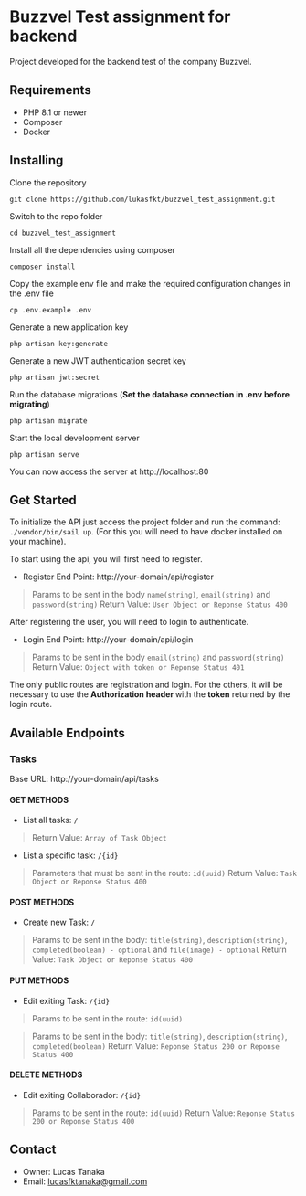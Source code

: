 # Buzzvel Test assignment for backend
<p>Project developed for the backend test of the company Buzzvel.</p>

## Requirements
<ul>
    <li>PHP 8.1 or newer</li>
    <li>Composer</li>
    <li>Docker</li>
</ul>

## Installing
Clone the repository

    git clone https://github.com/lukasfkt/buzzvel_test_assignment.git

Switch to the repo folder

    cd buzzvel_test_assignment

Install all the dependencies using composer

    composer install

Copy the example env file and make the required configuration changes in the .env file

    cp .env.example .env

Generate a new application key

    php artisan key:generate

Generate a new JWT authentication secret key

    php artisan jwt:secret

Run the database migrations (**Set the database connection in .env before migrating**)

    php artisan migrate

Start the local development server

    php artisan serve

You can now access the server at http://localhost:80

## Get Started

To initialize the API just access the project folder and run the command: `./vendor/bin/sail up`. (For this you will need to have docker installed on your machine).

To start using the api, you will first need to register.

* Register End Point: http://your-domain/api/register

> Params to be sent in the body
`name(string)`, `email(string)` and  `password(string)`
Return Value: `User Object or Reponse Status 400`

After registering the user, you will need to login to authenticate.

* Login End Point: http://your-domain/api/login

> Params to be sent in the body
`email(string)` and  `password(string)`
Return Value: `Object with token or Reponse Status 401`

The only public routes are registration and login. For the others, it will be necessary to use the <b>Authorization header </b> with the <b>token</b> returned by the login route.

## Available Endpoints

### Tasks
Base URL: http://your-domain/api/tasks

#### GET METHODS

* List all tasks: `/`

> Return Value: `Array of Task Object`

* List a specific task: `/{id}`

> Parameters that must be sent in the route: 
`id(uuid)`
Return Value: `Task Object or Reponse Status 400`

#### POST METHODS

* Create new Task: `/`

> Params to be sent in the body: 
`title(string)`, `description(string)`, `completed(boolean) - optional` and  `file(image) - optional`
Return Value:  `Task Object or Reponse Status 400`

#### PUT METHODS

* Edit exiting Task: `/{id}`

> Params to be sent in the route: 
`id(uuid)`

> Params to be sent in the body: 
`title(string)`, `description(string)`, `completed(boolean)`
Return Value:  `Reponse Status 200 or Reponse Status 400`

#### DELETE METHODS

* Edit exiting Collaborador: `/{id}`

> Params to be sent in the route: 
`id(uuid)`
Return Value:  `Reponse Status 200 or Reponse Status 400`

## Contact

* Owner: Lucas Tanaka
* Email: lucasfktanaka@gmail.com

